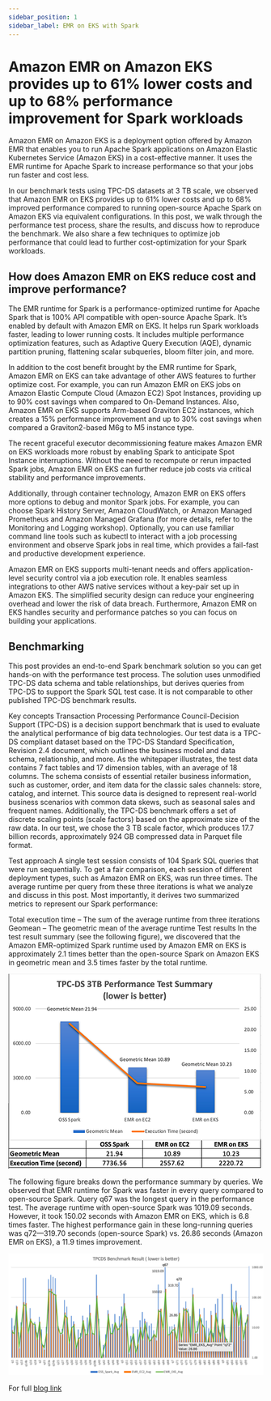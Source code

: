 ```yaml
---
sidebar_position: 1
sidebar_label: EMR on EKS with Spark
---
```


# Amazon EMR on Amazon EKS provides up to 61% lower costs and up to 68% performance improvement for Spark workloads

Amazon EMR on Amazon EKS is a deployment option offered by Amazon EMR that enables you to run Apache Spark applications on Amazon Elastic Kubernetes Service (Amazon EKS) in a cost-effective manner. It uses the EMR runtime for Apache Spark to increase performance so that your jobs run faster and cost less.

In our benchmark tests using TPC-DS datasets at 3 TB scale, we observed that Amazon EMR on EKS provides up to 61% lower costs and up to 68% improved performance compared to running open-source Apache Spark on Amazon EKS via equivalent configurations. In this post, we walk through the performance test process, share the results, and discuss how to reproduce the benchmark. We also share a few techniques to optimize job performance that could lead to further cost-optimization for your Spark workloads.

## How does Amazon EMR on EKS reduce cost and improve performance?

The EMR runtime for Spark is a performance-optimized runtime for Apache Spark that is 100% API compatible with open-source Apache Spark. It’s enabled by default with Amazon EMR on EKS. It helps run Spark workloads faster, leading to lower running costs. It includes multiple performance optimization features, such as Adaptive Query Execution (AQE), dynamic partition pruning, flattening scalar subqueries, bloom filter join, and more.

In addition to the cost benefit brought by the EMR runtime for Spark, Amazon EMR on EKS can take advantage of other AWS features to further optimize cost. For example, you can run Amazon EMR on EKS jobs on Amazon Elastic Compute Cloud (Amazon EC2) Spot Instances, providing up to 90% cost savings when compared to On-Demand Instances. Also, Amazon EMR on EKS supports Arm-based Graviton EC2 instances, which creates a 15% performance improvement and up to 30% cost savings when compared a Graviton2-based M6g to M5 instance type.

The recent graceful executor decommissioning feature makes Amazon EMR on EKS workloads more robust by enabling Spark to anticipate Spot Instance interruptions. Without the need to recompute or rerun impacted Spark jobs, Amazon EMR on EKS can further reduce job costs via critical stability and performance improvements.

Additionally, through container technology, Amazon EMR on EKS offers more options to debug and monitor Spark jobs. For example, you can choose Spark History Server, Amazon CloudWatch, or Amazon Managed Prometheus and Amazon Managed Grafana (for more details, refer to the Monitoring and Logging workshop). Optionally, you can use familiar command line tools such as kubectl to interact with a job processing environment and observe Spark jobs in real time, which provides a fail-fast and productive development experience.

Amazon EMR on EKS supports multi-tenant needs and offers application-level security control via a job execution role. It enables seamless integrations to other AWS native services without a key-pair set up in Amazon EKS. The simplified security design can reduce your engineering overhead and lower the risk of data breach. Furthermore, Amazon EMR on EKS handles security and performance patches so you can focus on building your applications.

## Benchmarking
This post provides an end-to-end Spark benchmark solution so you can get hands-on with the performance test process. The solution uses unmodified TPC-DS data schema and table relationships, but derives queries from TPC-DS to support the Spark SQL test case. It is not comparable to other published TPC-DS benchmark results.

Key concepts
Transaction Processing Performance Council-Decision Support (TPC-DS) is a decision support benchmark that is used to evaluate the analytical performance of big data technologies. Our test data is a TPC-DS compliant dataset based on the TPC-DS Standard Specification, Revision 2.4 document, which outlines the business model and data schema, relationship, and more. As the whitepaper illustrates, the test data contains 7 fact tables and 17 dimension tables, with an average of 18 columns. The schema consists of essential retailer business information, such as customer, order, and item data for the classic sales channels: store, catalog, and internet. This source data is designed to represent real-world business scenarios with common data skews, such as seasonal sales and frequent names. Additionally, the TPC-DS benchmark offers a set of discrete scaling points (scale factors) based on the approximate size of the raw data. In our test, we chose the 3 TB scale factor, which produces 17.7 billion records, approximately 924 GB compressed data in Parquet file format.

Test approach
A single test session consists of 104 Spark SQL queries that were run sequentially. To get a fair comparison, each session of different deployment types, such as Amazon EMR on EKS, was run three times. The average runtime per query from these three iterations is what we analyze and discuss in this post. Most importantly, it derives two summarized metrics to represent our Spark performance:

Total execution time – The sum of the average runtime from three iterations
Geomean – The geometric mean of the average runtime
Test results
In the test result summary (see the following figure), we discovered that the Amazon EMR-optimized Spark runtime used by Amazon EMR on EKS is approximately 2.1 times better than the open-source Spark on Amazon EKS in geometric mean and 3.5 times faster by the total runtime.

![img1.png](img1.png)

The following figure breaks down the performance summary by queries. We observed that EMR runtime for Spark was faster in every query compared to open-source Spark. Query q67 was the longest query in the performance test. The average runtime with open-source Spark was 1019.09 seconds. However, it took 150.02 seconds with Amazon EMR on EKS, which is 6.8 times faster. The highest performance gain in these long-running queries was q72—319.70 seconds (open-source Spark) vs. 26.86 seconds (Amazon EMR on EKS), a 11.9 times improvement.

![img2.png](img2.png)

For full [blog link](https://aws.amazon.com/blogs/big-data/amazon-emr-on-amazon-eks-provides-up-to-61-lower-costs-and-up-to-68-performance-improvement-for-spark-workloads/)